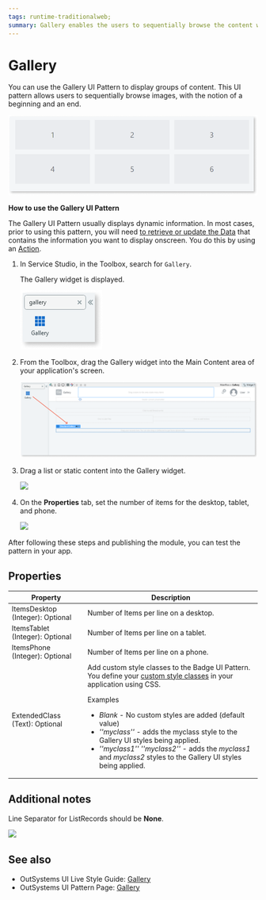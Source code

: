 ```yaml
---
tags: runtime-traditionalweb; 
summary: Gallery enables the users to sequentially browse the content when there are many cards grouped into one or more collections.
---
```


# Gallery

You can use the Gallery UI Pattern to display groups of content. This UI pattern allows users to sequentially browse images, with the notion of a beginning and an end. 

![](<images/gallery-image-7.png>)

**How to use the Gallery UI Pattern**

The Gallery UI Pattern usually displays dynamic information. In most cases, prior to using this pattern, you will need [to retrieve or update the Data](../../../../../develop/data/intro.md) that contains the information you want to display onscreen. You do this by using an [Action](../../../../../develop/logic/action-web.md). 

1. In Service Studio, in the Toolbox, search for `Gallery`. 

    The Gallery widget is displayed.

    ![](<images/gallery-image-8.png>)

1. From the Toolbox, drag the Gallery widget into the Main Content area of your application's screen.

    ![](<images/gallery-image-9.png>)

1. Drag a list or static content into the Gallery widget.
    
    ![](<images/gallery-image-1.png>)

1. On the **Properties** tab, set the number of items for the desktop, tablet, and phone.
    
    ![](<images/gallery-image-6.png>)

After following these steps and publishing the module, you can test the pattern in your app.

## Properties

| **Property** |  **Description** |
|---|---|
| ItemsDesktop (Integer): Optional |  Number of Items per line on a desktop. | 
| ItemsTablet (Integer): Optional |  Number of Items per line on a tablet. | 
| ItemsPhone (Integer): Optional|  Number of Items per line on a phone. |
| ExtendedClass (Text): Optional | Add custom style classes to the Badge UI Pattern. You define your [custom style classes](../../../../../develop/ui/look-feel/css.md) in your application using CSS. <p>Examples <ul><li>_Blank_ - No custom styles are added (default value)</li><li>_''myclass''_ - adds the myclass style to the Gallery UI styles being applied.<li>_''myclass1'' ''myclass2''_ - adds the _myclass1_ and _myclass2_ styles to the Gallery UI styles being applied.</li></ul></p> |  


## Additional notes

Line Separator for ListRecords should be **None**.

![](<images/gallery-image-4.png>)

## See also

* OutSystems UI Live Style Guide: [Gallery](https://outsystemsui.outsystems.com/WebStyleGuidePreview/Gallery.aspx)
* OutSystems UI Pattern Page: [Gallery](https://outsystemsui.outsystems.com/OutSystemsUIWebsite/PatternDetail?PatternId=41)

